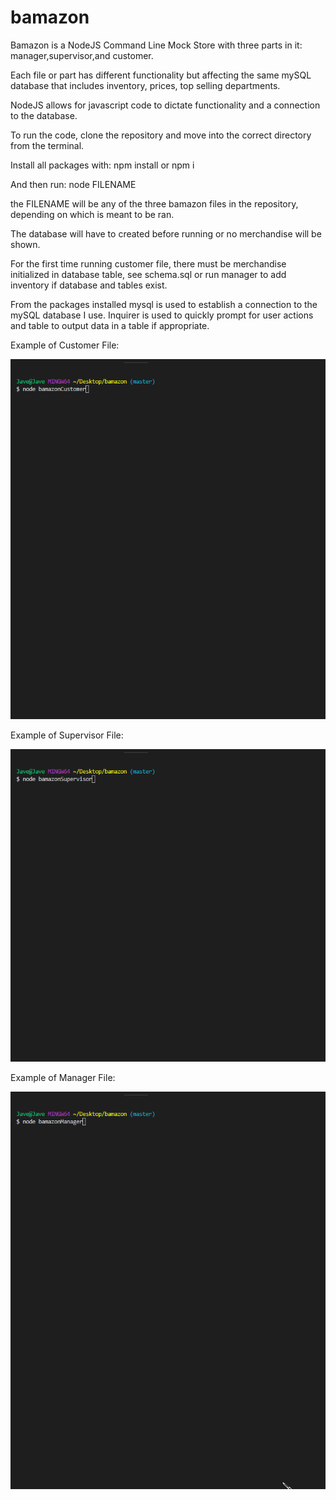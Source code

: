 # bamazon

Bamazon is a NodeJS Command Line Mock Store with three parts in it: manager,supervisor,and customer. 

Each file or part has different functionality but affecting the same mySQL database that includes 
inventory, prices, top selling departments.

NodeJS allows for javascript code to dictate functionality and a connection to the database.

To run the code, clone the repository and move into the correct directory from the terminal.

Install all packages with: npm install or npm i

And then run: node FILENAME

the FILENAME will be any of the three bamazon files in the repository, depending on which is meant to be ran.

The database will have to created before running or no merchandise will be shown.

For the first time running customer file, there must be merchandise initialized in database table, see schema.sql 
or run manager to add inventory if database and tables exist.

From the packages installed mysql is used to establish a connection to the mySQL database I use. Inquirer is 
used to quickly prompt for user actions and table to output data in a table if appropriate.

Example of Customer File:

![Customer Example](/images/customer.gif)

Example of Supervisor File:

![Supervisor Example](/images/supervisor.gif)

Example of Manager File:

![Manager Example](/images/manager.gif)